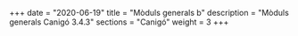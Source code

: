 +++
date        = "2020-06-19"
title       = "Mòduls generals b"
description = "Mòduls generals Canigó 3.4.3"
sections    = "Canigó"
weight		= 3
+++
